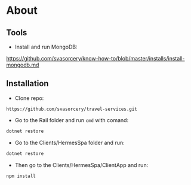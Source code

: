 # About

## Tools

- Install and run MongoDB:

https://github.com/svasorcery/know-how-to/blob/master/installs/install-mongodb.md

## Installation

- Clone repo:

```
https://github.com/svasorcery/travel-services.git
```

- Go to the Rail folder and run ```cmd``` with comand:

```cmd
dotnet restore
```

- Go to the Clients/HermesSpa folder and run:

```cmd
dotnet restore
```

- Then go to the Clients/HermesSpa/ClientApp and run:

```cmd
npm install
```
